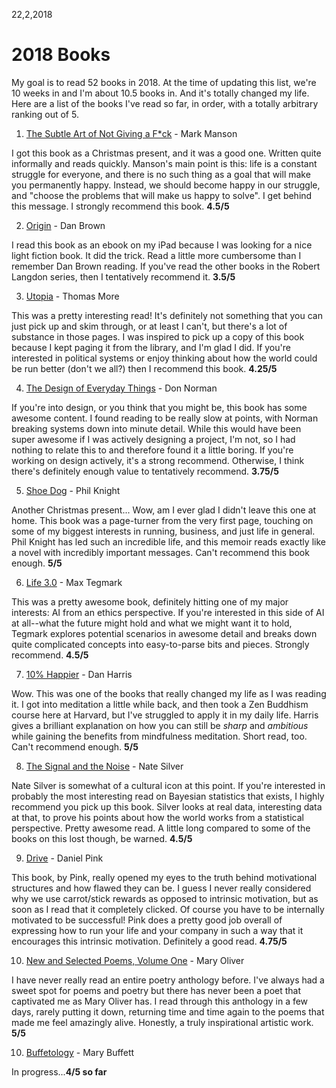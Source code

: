 22,2,2018
# 2018 Books

My goal is to read 52 books in 2018. At the time of updating this list, we're 10 weeks in and I'm about 10.5 books in. And it's totally changed my life. Here are a list of the books I've read so far, in order, with a totally arbitrary ranking out of 5.

 1. [The Subtle Art of Not Giving a F*ck](http://amzn.to/2EMvDKO) - Mark Manson

 I got this book as a Christmas present, and it was a good one. Written quite informally and reads quickly. Manson's main point is this: life is a constant struggle for everyone, and there is no such thing as a goal that will make you permanently happy. Instead, we should become happy in our struggle, and "choose the problems that will make us happy to solve". I get behind this message. I strongly recommend this book. **4.5/5**

 2. [Origin](http://amzn.to/2GBq3an) - Dan Brown

 I read this book as an ebook on my iPad because I was looking for a nice light fiction book. It did the trick. Read a little more cumbersome than I remember Dan Brown reading. If you've read the other books in the Robert Langdon series, then I tentatively recommend it. **3.5/5** 
 
 3. [Utopia](http://amzn.to/2sHVe1C) - Thomas More

 This was a pretty interesting read! It's definitely not something that you can just pick up and skim through, or at least I can't, but there's a lot of substance in those pages. I was inspired to pick up a copy of this book because I kept paging it from the library, and I'm glad I did. If you're interested in political systems or enjoy thinking about how the world could be run better (don't we all?) then I recommend this book. **4.25/5**
  
 4. [The Design of Everyday Things](http://amzn.to/2GCcoQl) - Don Norman

 If you're into design, or you think that you might be, this book has some awesome content. I found reading to be really slow at points, with Norman breaking systems down into minute detail. While this would have been super awesome if I was actively designing a project, I'm not, so I had nothing to relate this to and therefore found it a little boring. If you're working on design actively, it's a strong recommend. Otherwise, I think there's definitely enough value to tentatively recommend. **3.75/5**
 
 5. [Shoe Dog](http://amzn.to/2GBtldJ) - Phil Knight

 Another Christmas present... Wow, am I ever glad I didn't leave this one at home. This book was a page-turner from the very first page, touching on some of my biggest interests in running, business, and just life in general. Phil Knight has led such an incredible life, and this memoir reads exactly like a novel with incredibly important messages. Can't recommend this book enough. **5/5**
 
 6. [Life 3.0](http://amzn.to/2CCNSMJ) - Max Tegmark
 
 This was a pretty awesome book, definitely hitting one of my major interests: AI from an ethics perspective. If you're interested in this side of AI at all--what the future might hold and what we might want it to hold, Tegmark explores potential scenarios in awesome detail and breaks down quite complicated concepts into easy-to-parse bits and pieces. Strongly recommend. **4.5/5**

 7. [10% Happier](http://amzn.to/2sM3wWB) - Dan Harris
 
 Wow. This was one of the books that really changed my life as I was reading it. I got into meditation a little while back, and then took a Zen Buddhism course here at Harvard, but I've struggled to apply it in my daily life. Harris gives a brilliant explanation on how you can still be _sharp_ and _ambitious_ while gaining the benefits from mindfulness meditation. Short read, too. Can't recommend enough. **5/5**
 
 8. [The Signal and the Noise](http://amzn.to/2sN6Vo2) - Nate Silver
 
 Nate Silver is somewhat of a cultural icon at this point. If you're interested in probably the most interesting read on Bayesian statistics that exists, I highly recommend you pick up this book. Silver looks at real data, interesting data at that, to prove his points about how the world works from a statistical perspective. Pretty awesome read. A little long compared to some of the books on this lost though, be warned. **4.5/5**
 
 9. [Drive](http://amzn.to/2F7yFVY) - Daniel Pink
 
 This book, by Pink, really opened my eyes to the truth behind motivational structures and how flawed they can be. I guess I never really considered why we use carrot/stick rewards as opposed to intrinsic motivation, but as soon as I read that it completely clicked. Of course you have to be internally motivated to be successful! Pink does a pretty good job overall of expressing how to run your life and your company in such a way that it encourages this intrinsic motivation. Definitely a good read. **4.75/5**
 
 10. [New and Selected Poems, Volume One](http://amzn.to/2FBotZd) - Mary Oliver
 
 I have never really read an entire poetry anthology before. I've always had a sweet spot for poems and poetry but there has never been a poet that captivated me as Mary Oliver has. I read through this anthology in a few days, rarely putting it down, returning time and time again to the poems that made me feel amazingly alive. Honestly, a truly inspirational artistic work. **5/5**
 
 10. [Buffetology](http://amzn.to/2GWNrPY) - Mary Buffett
 
 In progress...**4/5 so far**
 